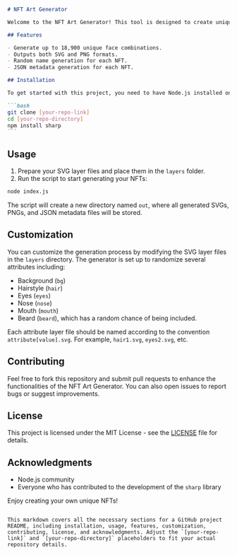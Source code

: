 ````markdown
# NFT Art Generator

Welcome to the NFT Art Generator! This tool is designed to create unique digital artworks by combining various layers such as backgrounds, hairstyles, eyes, noses, mouths, and beards. The generator outputs images and corresponding metadata as part of an NFT collection.

## Features

- Generate up to 18,900 unique face combinations.
- Outputs both SVG and PNG formats.
- Random name generation for each NFT.
- JSON metadata generation for each NFT.

## Installation

To get started with this project, you need to have Node.js installed on your machine. After that, you can clone this repository and install the necessary dependencies.

```bash
git clone [your-repo-link]
cd [your-repo-directory]
npm install sharp
```
````

## Usage

1. Prepare your SVG layer files and place them in the `layers` folder.
2. Run the script to start generating your NFTs:

```bash
node index.js
```

The script will create a new directory named `out`, where all generated SVGs, PNGs, and JSON metadata files will be stored.

## Customization

You can customize the generation process by modifying the SVG layer files in the `layers` directory. The generator is set up to randomize several attributes including:

- Background (`bg`)
- Hairstyle (`hair`)
- Eyes (`eyes`)
- Nose (`nose`)
- Mouth (`mouth`)
- Beard (`beard`), which has a random chance of being included.

Each attribute layer file should be named according to the convention `attribute[value].svg`. For example, `hair1.svg`, `eyes2.svg`, etc.

## Contributing

Feel free to fork this repository and submit pull requests to enhance the functionalities of the NFT Art Generator. You can also open issues to report bugs or suggest improvements.

## License

This project is licensed under the MIT License - see the [LICENSE](LICENSE.md) file for details.

## Acknowledgments

- Node.js community
- Everyone who has contributed to the development of the `sharp` library

Enjoy creating your own unique NFTs!

```

This markdown covers all the necessary sections for a GitHub project README, including installation, usage, features, customization, contributing, license, and acknowledgments. Adjust the `[your-repo-link]` and `[your-repo-directory]` placeholders to fit your actual repository details.
```
